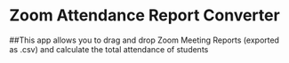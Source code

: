 # Zoom Attendance Report Converter

##This app allows you to drag and drop Zoom Meeting Reports (exported as .csv) and calculate the total attendance of students
